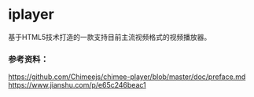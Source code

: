 # iplayer
基于HTML5技术打造的一款支持目前主流视频格式的视频播放器。



### 参考资料：
https://github.com/Chimeejs/chimee-player/blob/master/doc/preface.md
https://www.jianshu.com/p/e65c246beac1